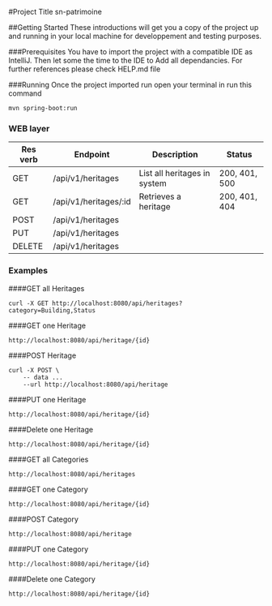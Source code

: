 #Project Title
sn-patrimoine

##Getting Started
These introductions will get you a copy of the project up and running in your local machine for developpement and testing purposes.

###Prerequisites
You have to import the project with a compatible IDE as IntelliJ. Then let some the time to the IDE to Add all dependancies.
For further references please check HELP.md file

###Running
Once the project imported run open your terminal in run this command

```
mvn spring-boot:run
```

### WEB layer

|Res verb   |Endpoint   |Description   |Status   |
|---|---|---|---|
|GET   |/api/v1/heritages   |List all heritages in system   |200, 401, 500 |
|GET   |/api/v1/heritages/:id   |Retrieves a heritage   |200, 401, 404   |
|POST  |/api/v1/heritages   |   |   |
|PUT   |/api/v1/heritages   |   |   |
|DELETE   |/api/v1/heritages   |   |   |


### Examples
####GET all Heritages

```
curl -X GET http://localhost:8080/api/heritages?category=Building,Status
```

####GET one Heritage

```
http://localhost:8080/api/heritage/{id}
```


####POST Heritage

```
curl -X POST \
    -- data ...
    --url http://localhost:8080/api/heritage
```

####PUT one Heritage

```
http://localhost:8080/api/heritage/{id}
```
####Delete one Heritage

```
http://localhost:8080/api/heritage/{id}
```

####GET all Categories

```
http://localhost:8080/api/heritages
```

####GET one Category

```
http://localhost:8080/api/heritage/{id}
```


####POST Category

```
http://localhost:8080/api/heritage
```

####PUT one Category
```
http://localhost:8080/api/heritage/{id}
```
####Delete one Category

```
http://localhost:8080/api/heritage/{id}
```




